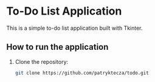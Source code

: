 # To-Do List Application

This is a simple to-do list application built with Tkinter.

## How to run the application

1. Clone the repository:
   ```sh
   git clone https://github.com/patryktecza/todo.git
